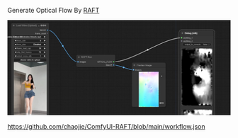 Generate Optical Flow By [RAFT](https://github.com/princeton-vl/RAFT)

<img src="wf.png" raw=true>

https://github.com/chaojie/ComfyUI-RAFT/blob/main/workflow.json